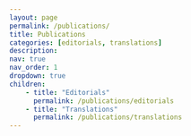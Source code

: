 ```yaml
---
layout: page
permalink: /publications/
title: Publications
categories: [editorials, translations]
description:
nav: true
nav_order: 1
dropdown: true
children:
    - title: "Editorials"
      permalink: /publications/editorials
    - title: "Translations"
      permalink: /publications/translations
---
```

